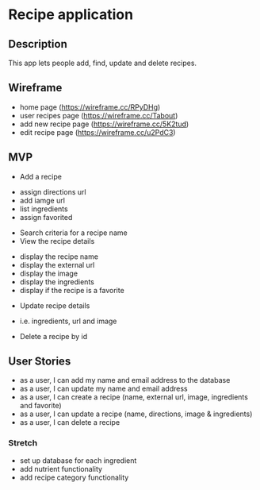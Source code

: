 # Recipe application

## Description
This app lets people add, find, update and delete recipes.

## Wireframe
* home page (https://wireframe.cc/RPyDHg)
* user recipes page (https://wireframe.cc/Tabout)
* add new recipe page (https://wireframe.cc/5K2tud)
* edit recipe page (https://wireframe.cc/u2PdC3)

## MVP
* Add a recipe
 - assign directions url
 - add iamge url
 - list ingredients
 - assign favorited
* Search criteria for a recipe name
* View the recipe details
 - display the recipe name
 - display the external url
 - display the image
 - display the ingredients
 - display if the recipe is a favorite
* Update recipe details
 - i.e. ingredients, url and image
* Delete a recipe by id

## User Stories
* as a user, I can add my name and email address to the database
* as a user, I can update my name and email address
* as a user, I can create a recipe (name, external url, image, ingredients and favorite)
* as a user, I can update a recipe (name, directions, image & ingredients)
* as a user, I can delete a recipe

### Stretch
* set up database for each ingredient
* add nutrient functionality
* add recipe category functionality
